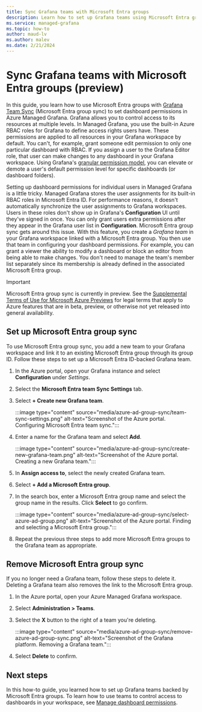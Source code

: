 ```yaml
---
title: Sync Grafana teams with Microsoft Entra groups
description: Learn how to set up Grafana teams using Microsoft Entra groups in Azure Managed Grafana
ms.service: managed-grafana
ms.topic: how-to
author: maud-lv
ms.author: malev
ms.date: 2/21/2024
--- 
```


# Sync Grafana teams with Microsoft Entra groups (preview)

In this guide, you learn how to use Microsoft Entra groups with [Grafana Team Sync](https://grafana.com/docs/grafana/latest/setup-grafana/configure-security/configure-team-sync/) (Microsoft Entra group sync) to set dashboard permissions in Azure Managed Grafana. Grafana allows you to control access to its resources at multiple levels. In Managed Grafana, you use the built-in Azure RBAC roles for Grafana to define access rights users have. These permissions are applied to all resources in your Grafana workspace by default. You can't, for example, grant someone edit permission to only one particular dashboard with RBAC. If you assign a user to the Grafana Editor role, that user can make changes to any dashboard in your Grafana workspace. Using Grafana's [granular permission model](https://grafana.com/docs/grafana/latest/setup-grafana/configure-security/configure-team-sync/), you can elevate or demote a user's default permission level for specific dashboards (or dashboard folders).

Setting up dashboard permissions for individual users in Managed Grafana is a little tricky. Managed Grafana stores the user assignments for its built-in RBAC roles in Microsoft Entra ID. For performance reasons, it doesn't automatically synchronize the user assignments to Grafana workspaces. Users in these roles don't show up in Grafana's **Configuration** UI until they've signed in once. You can only grant users extra permissions after they appear in the Grafana user list in **Configuration**. Microsoft Entra group sync gets around this issue. With this feature, you create a *Grafana team* in your Grafana workspace linked with a Microsoft Entra group. You then use that team in configuring your dashboard permissions. For example, you can grant a viewer the ability to modify a dashboard or block an editor from being able to make changes. You don't need to manage the team's member list separately since its membership is already defined in the associated Microsoft Entra group.

> [!IMPORTANT]
> Microsoft Entra group sync is currently in preview. See the [Supplemental Terms of Use for Microsoft Azure Previews](https://azure.microsoft.com/support/legal/preview-supplemental-terms/) for legal terms that apply to Azure features that are in beta, preview, or otherwise not yet released into general availability.

<a name='set-up-azure-ad-group-sync'></a>

## Set up Microsoft Entra group sync

To use Microsoft Entra group sync, you add a new team to your Grafana workspace and link it to an existing Microsoft Entra group through its group ID. Follow these steps to set up a Microsoft Entra ID-backed Grafana team.

1. In the Azure portal, open your Grafana instance and select **Configuration** under *Settings*.
1. Select the **Microsoft Entra team Sync Settings** tab.
1. Select **+ Create new Grafana team**.

    :::image type="content" source="media/azure-ad-group-sync/team-sync-settings.png" alt-text="Screenshot of the Azure portal. Configuring Microsoft Entra team sync.":::

1. Enter a name for the Grafana team and select **Add**.

    :::image type="content" source="media/azure-ad-group-sync/create-new-grafana-team.png" alt-text="Screenshot of the Azure portal. Creating a new Grafana team.":::

1. In **Assign access to**, select the newly created Grafana team.
1. Select **+ Add a Microsoft Entra group**.

1. In the search box, enter a Microsoft Entra group name and select the group name in the results. Click **Select** to go confirm.

    :::image type="content" source="media/azure-ad-group-sync/select-azure-ad-group.png" alt-text="Screenshot of the Azure portal. Finding and selecting a Microsoft Entra group.":::

1. Repeat the previous three steps to add more Microsoft Entra groups to the Grafana team as appropriate.

<a name='remove-azure-ad-group-sync'></a>

## Remove Microsoft Entra group sync

If you no longer need a Grafana team, follow these steps to delete it. Deleting a Grafana team also removes the link to the Microsoft Entra group.

1. In the Azure portal, open your Azure Managed Grafana workspace.
1. Select **Administration > Teams**.
1. Select the **X** button to the right of a team you're deleting.

    :::image type="content" source="media/azure-ad-group-sync/remove-azure-ad-group-sync.png" alt-text="Screenshot of the Grafana platform. Removing a Grafana team.":::

1. Select **Delete** to confirm.

## Next steps

In this how-to guide, you learned how to set up Grafana teams backed by Microsoft Entra groups. To learn how to use teams to control access to dashboards in your workspace, see [Manage dashboard permissions](https://grafana.com/docs/grafana/latest/administration/user-management/manage-dashboard-permissions/).
